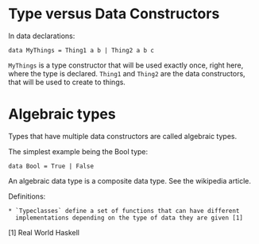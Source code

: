 # Type versus Data Constructors

In data declarations:

```
data MyThings = Thing1 a b | Thing2 a b c
```

`MyThings` is a type constructor that will be used exactly once, right here,
where the type is declared. `Thing1` and `Thing2` are the data constructors,
that will be used to create to things.

# Algebraic types

Types that have multiple data constructors are called algebraic types.

The simplest example being the Bool type:

```
data Bool = True | False
```

An algebraic data type is a composite data type. See the wikipedia article. 

Definitions:

    * `Typeclasses` define a set of functions that can have different
      implementations depending on the type of data they are given [1]


[1] Real World Haskell

